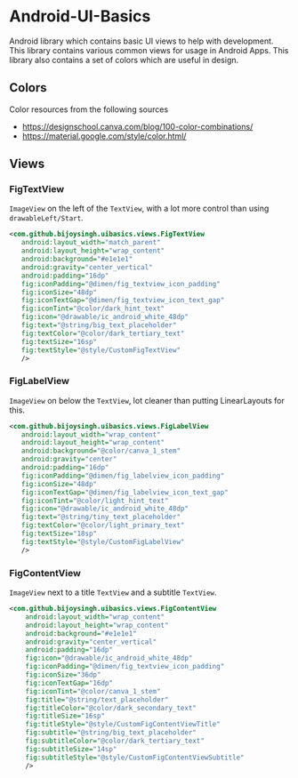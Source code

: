 # Android-UI-Basics
Android library which contains basic UI views to help with development. This library contains various common views for usage in Android Apps.
This library also contains a set of colors which are useful in design.

## Colors
Color resources from the following sources
- https://designschool.canva.com/blog/100-color-combinations/
- https://material.google.com/style/color.html/

## Views
### FigTextView
`ImageView` on the left of the `TextView`, with a lot more control than using `drawableLeft/Start`.

```xml
<com.github.bijoysingh.uibasics.views.FigTextView
   android:layout_width="match_parent"
   android:layout_height="wrap_content"
   android:background="#e1e1e1"
   android:gravity="center_vertical"
   android:padding="16dp"
   fig:iconPadding="@dimen/fig_textview_icon_padding"
   fig:iconSize="48dp"
   fig:iconTextGap="@dimen/fig_textview_icon_text_gap"
   fig:iconTint="@color/dark_hint_text"
   fig:icon="@drawable/ic_android_white_48dp"
   fig:text="@string/big_text_placeholder"
   fig:textColor="@color/dark_tertiary_text"
   fig:textSize="16sp"
   fig:textStyle="@style/CustomFigTextView"
   />
```

### FigLabelView
`ImageView` on below the `TextView`, lot cleaner than putting LinearLayouts for this.

```xml
<com.github.bijoysingh.uibasics.views.FigLabelView
   android:layout_width="wrap_content"
   android:layout_height="wrap_content"
   android:background="@color/canva_1_stem"
   android:gravity="center"
   android:padding="16dp"
   fig:iconPadding="@dimen/fig_labelview_icon_padding"
   fig:iconSize="48dp"
   fig:iconTextGap="@dimen/fig_labelview_icon_text_gap"
   fig:iconTint="@color/light_hint_text"
   fig:icon="@drawable/ic_android_white_48dp"
   fig:text="@string/tiny_text_placeholder"
   fig:textColor="@color/light_primary_text"
   fig:textSize="18sp"
   fig:textStyle="@style/CustomFigLabelView"
   />
```

### FigContentView
`ImageView` next to a title `TextView` and a subtitle `TextView`.

```xml
<com.github.bijoysingh.uibasics.views.FigContentView
    android:layout_width="wrap_content"
    android:layout_height="wrap_content"
    android:background="#e1e1e1"
    android:gravity="center_vertical"
    android:padding="16dp"
    fig:icon="@drawable/ic_android_white_48dp"
    fig:iconPadding="@dimen/fig_textview_icon_padding"
    fig:iconSize="36dp"
    fig:iconTextGap="16dp"
    fig:iconTint="@color/canva_1_stem"
    fig:title="@string/text_placeholder"
    fig:titleColor="@color/dark_secondary_text"
    fig:titleSize="16sp"
    fig:titleStyle="@style/CustomFigContentViewTitle"
    fig:subtitle="@string/big_text_placeholder"
    fig:subtitleColor="@color/dark_tertiary_text"
    fig:subtitleSize="14sp"
    fig:subtitleStyle="@style/CustomFigContentViewSubtitle"
    />
```

